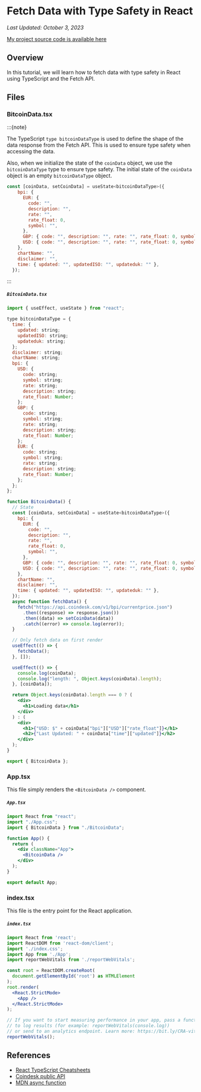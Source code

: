 # Fetch Data with Type Safety in React

*Last Updated: October 3, 2023*

[My project source code is available here](https://github.com/LoganKells/meta-front-end-developer/tree/develop/course-6-advanced-react/lab-fetching-data-type-safety)

## Overview

In this tutorial, we will learn how to fetch data with type safety 
in React using TypeScript and the Fetch API.

## Files

### BitcoinData.tsx

:::{note}

The TypeScript `type bitcoinDataType` is used to define the shape of the data
response from the Fetch API. This is used to ensure type safety when accessing
the data.

Also, when we initialize the state of the `coinData` object, we use the
`bitcoinDataType` type to ensure type safety. The initial state of
the `coinData` object is an empty `bitcoinDataType` object.

```jsx
const [coinData, setCoinData] = useState<bitcoinDataType>({
    bpi: {
      EUR: {
        code: "",
        description: "",
        rate: "",
        rate_float: 0,
        symbol: "",
      },
      GBP: { code: "", description: "", rate: "", rate_float: 0, symbol: "" },
      USD: { code: "", description: "", rate: "", rate_float: 0, symbol: "" },
    },
    chartName: "",
    disclaimer: "",
    time: { updated: "", updatedISO: "", updateduk: "" },
  });
```
:::

<h5 a><strong><code>BitcoinData.tsx</code></strong></h5>

```jsx
import { useEffect, useState } from "react";

type bitcoinDataType = {
  time: {
    updated: string;
    updatedISO: string;
    updateduk: string;
  };
  disclaimer: string;
  chartName: string;
  bpi: {
    USD: {
      code: string;
      symbol: string;
      rate: string;
      description: string;
      rate_float: Number;
    };
    GBP: {
      code: string;
      symbol: string;
      rate: string;
      description: string;
      rate_float: Number;
    };
    EUR: {
      code: string;
      symbol: string;
      rate: string;
      description: string;
      rate_float: Number;
    };
  };
};

function BitcoinData() {
  // State
  const [coinData, setCoinData] = useState<bitcoinDataType>({
    bpi: {
      EUR: {
        code: "",
        description: "",
        rate: "",
        rate_float: 0,
        symbol: "",
      },
      GBP: { code: "", description: "", rate: "", rate_float: 0, symbol: "" },
      USD: { code: "", description: "", rate: "", rate_float: 0, symbol: "" },
    },
    chartName: "",
    disclaimer: "",
    time: { updated: "", updatedISO: "", updateduk: "" },
  });
  async function fetchData() {
    fetch("https://api.coindesk.com/v1/bpi/currentprice.json")
      .then((response) => response.json())
      .then((data) => setCoinData(data))
      .catch((error) => console.log(error));
  }

  // Only fetch data on first render
  useEffect(() => {
    fetchData();
  }, []);

  useEffect(() => {
    console.log(coinData);
    console.log("length: ", Object.keys(coinData).length);
  }, [coinData]);

  return Object.keys(coinData).length === 0 ? (
    <div>
      <h1>Loading data</h1>
    </div>
  ) : (
    <div>
      <h1>{"USD: $" + coinData["bpi"]["USD"]["rate_float"]}</h1>
      <h2>{"Last Updated: " + coinData["time"]["updated"]}</h2>
    </div>
  );
}

export { BitcoinData };
```

### App.tsx

This file simply renders the `<BitcoinData />` component.

<h5 a><strong><code>App.tsx</code></strong></h5>

```jsx
import React from "react";
import "./App.css";
import { BitcoinData } from "./BitcoinData";

function App() {
  return (
    <div className="App">
      <BitcoinData />
    </div>
  );
}

export default App;
```

### index.tsx

This file is the entry point for the React application.

<h5 a><strong><code>index.tsx</code></strong></h5>

```jsx
import React from 'react';
import ReactDOM from 'react-dom/client';
import './index.css';
import App from './App';
import reportWebVitals from './reportWebVitals';

const root = ReactDOM.createRoot(
  document.getElementById('root') as HTMLElement
);
root.render(
  <React.StrictMode>
    <App />
  </React.StrictMode>
);

// If you want to start measuring performance in your app, pass a function
// to log results (for example: reportWebVitals(console.log))
// or send to an analytics endpoint. Learn more: https://bit.ly/CRA-vitals
reportWebVitals();
```

## References

- [React TypeScript Cheatsheets](https://www.typescriptlang.org/static/TypeScript%20Types-ae199d69aeecf7d4a2704a528d0fd3f9.png)
- [Coindesk public API](https://publicapis.io/coin-desk-api)
- [MDN async function](https://developer.mozilla.org/en-US/docs/Web/JavaScript/Reference/Statements/async_function)
